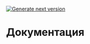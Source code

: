 [![Generate next version](https://github.com/loppys/core/actions/workflows/version.yml/badge.svg)](https://github.com/loppys/core/actions/workflows/version.yml)

# Документация
